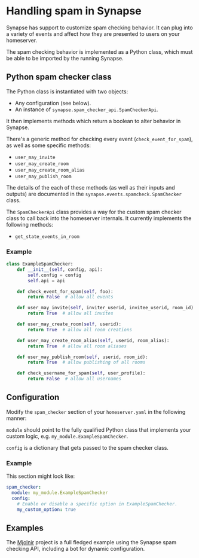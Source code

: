 # Handling spam in Synapse

Synapse has support to customize spam checking behavior. It can plug into a
variety of events and affect how they are presented to users on your homeserver.

The spam checking behavior is implemented as a Python class, which must be
able to be imported by the running Synapse.

## Python spam checker class

The Python class is instantiated with two objects:

* Any configuration (see below).
* An instance of `synapse.spam_checker_api.SpamCheckerApi`.

It then implements methods which return a boolean to alter behavior in Synapse.

There's a generic method for checking every event (`check_event_for_spam`), as
well as some specific methods:

* `user_may_invite`
* `user_may_create_room`
* `user_may_create_room_alias`
* `user_may_publish_room`

The details of the each of these methods (as well as their inputs and outputs)
are documented in the `synapse.events.spamcheck.SpamChecker` class.

The `SpamCheckerApi` class provides a way for the custom spam checker class to
call back into the homeserver internals. It currently implements the following
methods:

* `get_state_events_in_room`

### Example

```python
class ExampleSpamChecker:
    def __init__(self, config, api):
        self.config = config
        self.api = api

    def check_event_for_spam(self, foo):
        return False  # allow all events

    def user_may_invite(self, inviter_userid, invitee_userid, room_id):
        return True  # allow all invites

    def user_may_create_room(self, userid):
        return True  # allow all room creations

    def user_may_create_room_alias(self, userid, room_alias):
        return True  # allow all room aliases

    def user_may_publish_room(self, userid, room_id):
        return True  # allow publishing of all rooms

    def check_username_for_spam(self, user_profile):
        return False  # allow all usernames
```

## Configuration

Modify the `spam_checker` section of your `homeserver.yaml` in the following
manner:

`module` should point to the fully qualified Python class that implements your
custom logic, e.g. `my_module.ExampleSpamChecker`.

`config` is a dictionary that gets passed to the spam checker class.

### Example

This section might look like:

```yaml
spam_checker:
  module: my_module.ExampleSpamChecker
  config:
    # Enable or disable a specific option in ExampleSpamChecker.
    my_custom_option: true
```

## Examples

The [Mjolnir](https://github.com/matrix-org/mjolnir) project is a full fledged
example using the Synapse spam checking API, including a bot for dynamic
configuration.
